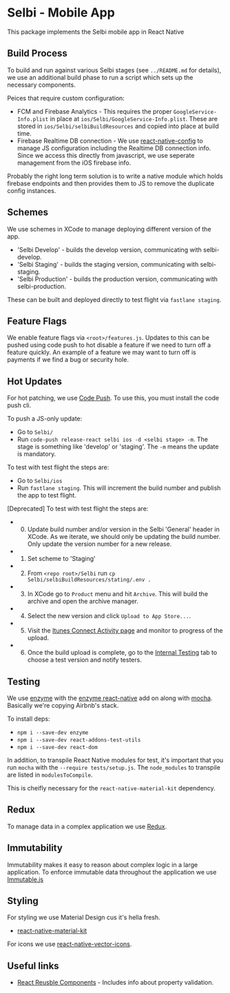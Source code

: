 Selbi - Mobile App
==================

This package implements the Selbi mobile app in React Native

Build Process
-------------

To build and run against various Selbi stages (see `../README.md` for details), we use an additional
build phase to run a script which sets up the necessary components.

Peices that require custom configuration:
- FCM and Firebase Analytics - This requires the proper `GoogleService-Info.plist` in place at
`ios/Selbi/GoogleService-Info.plist`. These are stored in `ios/Selbi/selbiBuildResources` and copied
 into place at build time.
- Firebase Realtime DB connection - We use [react-native-config](https://github.com/luggit/react-native-config)
to manage JS configuration including the Realtime DB connection info. Since we access this directly
from javascript, we use seperate management from the iOS firebase info.

Probably the right long term solution is to write a native module which holds firebase endpoints
and then provides them to JS to remove the duplicate config instances.

Schemes
-------
We use schemes in XCode to manage deploying different version of the app.

- 'Selbi Develop' - builds the develop version, communicating with selbi-develop.
- 'Selbi Staging' - builds the staging version, communicating with selbi-staging.
- 'Selbi Production' - builds the production version, communicating with selbi-production.

These can be built and deployed directly to test flight via `fastlane staging`.

Feature Flags
-------------

We enable feature flags via `<root>/features.js`. Updates to this can be pushed using code push to
 hot disable a feature if we need to turn off a feature quickly. An example of a feature we may
 want to turn off is payments if we find a bug or security hole.

Hot Updates
-----------

For hot patching, we use [Code Push](https://microsoft.github.io/code-push/). To use this, you
must install the code push cli.

To push a JS-only update:
- Go to `Selbi/`
- Run `code-push release-react selbi ios -d <selbi stage> -m`. The stage is something like 'develop'
or 'staging'. The `-m` means the update is mandatory.

To test with test flight the steps are:
- Go to `Selbi/ios`
- Run `fastlane staging`. This will increment the build number and publish the app to test flight.

[Deprecated] To test with test flight the steps are:
- 0. Update build number and/or version in the Selbi 'General' header in XCode. As we iterate, we should
only be updating the build number. Only update the version number for a new release.
- 1. Set scheme to 'Staging'
- 2. From `<repo root>/Selbi` run `cp Selbi/selbiBuildResources/stating/.env .`
- 3. In XCode go to `Product` menu and hit `Archive`. This will build the archive and open the archive
manager.
- 4. Select the new version and click `Upload to App Store...`.
- 5. Visit the [Itunes Connect Activity page](https://itunesconnect.apple.com/WebObjects/iTunesConnect.woa/ra/ng/app/1156524902/activity/ios/builds)
 and monitor to progress of the upload.
- 6. Once the build upload is complete, go to the [Internal Testing](https://itunesconnect.apple.com/WebObjects/iTunesConnect.woa/ra/ng/app/1156524902/testflight/internal)
tab to choose a test version and notify testers.

Testing
-------

We use [enzyme](https://github.com/airbnb/enzyme) with the
[enzyme react-native](https://github.com/airbnb/enzyme/blob/master/docs/guides/react-native.md) add
on along with [mocha](https://mochajs.org/). Basically we're copying Airbnb's stack.

To install deps:
- `npm i --save-dev enzyme`
- `npm i --save-dev react-addons-test-utils`
- `npm i --save-dev react-dom`

In addition, to transpile React Native modules for test, it's important that you run `mocha` with
the `--require tests/setup.js`. The `node_modules` to transpile are listed in `modulesToCompile`.

This is cheifly necessary for the `react-native-material-kit` dependency.

Redux
-----
To manage data in a complex application we use
[Redux](http://redux.js.org/docs/introduction/index.html).


Immutability
------------
Immutability makes it easy to reason about complex logic in a large application. To enforce
immutable data throughout the application we use
[Immutable.js](https://facebook.github.io/immutable-js/)

Styling
-------
For styling we use Material Design cus it's hella fresh.

- [react-native-material-kit](https://github.com/xinthink/react-native-material-kit)

For icons we use [react-native-vector-icons](https://github.com/oblador/react-native-vector-icons).


Useful links
------------
- [React Reusble Components](https://facebook.github.io/react/docs/reusable-components.html) -
Includes info about property validation.